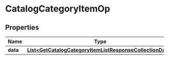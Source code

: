 # CatalogCategoryItemOp

## Properties
Name | Type | Description | Notes
------------ | ------------- | ------------- | -------------
**data** | [**List&lt;GetCatalogCategoryItemListResponseCollectionData&gt;**](GetCatalogCategoryItemListResponseCollectionData.md) |  | 

